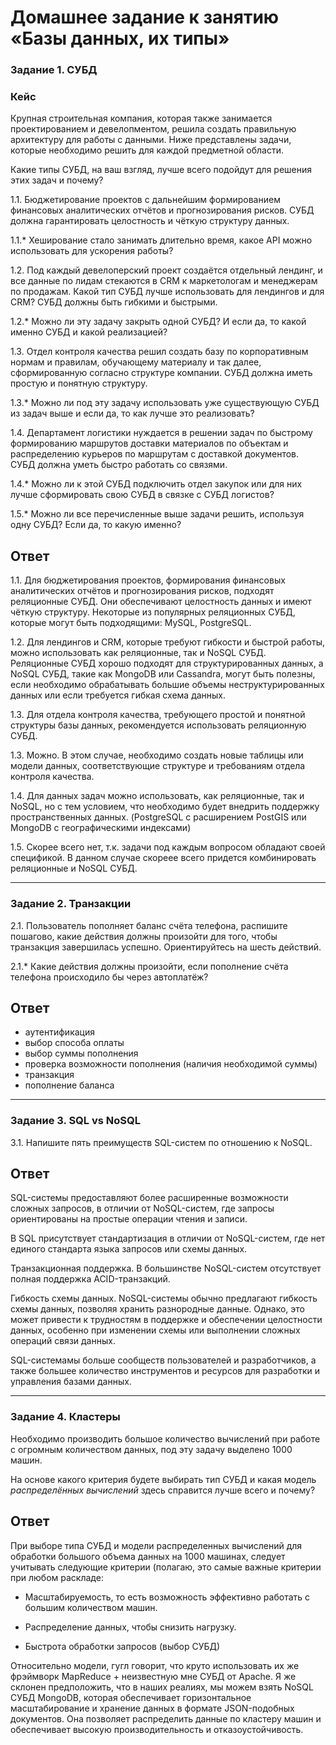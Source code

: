 # Домашнее задание к занятию «Базы данных, их типы»

### Задание 1. СУБД

### Кейс
Крупная строительная компания, которая также занимается проектированием и девелопментом, решила создать 
правильную архитектуру для работы с данными. Ниже представлены задачи, которые необходимо решить для
каждой предметной области. 

Какие типы СУБД, на ваш взгляд, лучше всего подойдут для решения этих задач и почему? 
 
1.1. Бюджетирование проектов с дальнейшим формированием финансовых аналитических отчётов и прогнозирования рисков.
СУБД должна гарантировать целостность и чёткую структуру данных.

1.1.* Хеширование стало занимать длительно время, какое API можно использовать для ускорения работы? 

1.2. Под каждый девелоперский проект создаётся отдельный лендинг, и все данные по лидам стекаются в CRM к 
маркетологам и менеджерам по продажам. Какой тип СУБД лучше использовать для лендингов и для CRM? 
СУБД должны быть гибкими и быстрыми.

1.2.* Можно ли эту задачу закрыть одной СУБД? И если да, то какой именно СУБД и какой реализацией?

1.3. Отдел контроля качества решил создать базу по корпоративным нормам и правилам, обучающему материалу 
и так далее, сформированную согласно структуре компании. СУБД должна иметь простую и понятную структуру.

1.3.* Можно ли под эту задачу использовать уже существующую СУБД из задач выше и если да, то как лучше это 
реализовать?

1.4. Департамент логистики нуждается в решении задач по быстрому формированию маршрутов доставки материалов 
по объектам и распределению курьеров по маршрутам с доставкой документов. СУБД должна уметь быстро работать
со связями.

1.4.* Можно ли к этой СУБД подключить отдел закупок или для них лучше сформировать свою СУБД в связке с СУБД 
логистов?

1.5.* Можно ли все перечисленные выше задачи решить, используя одну СУБД? Если да, то какую именно?

## Ответ

1.1. Для бюджетирования проектов, формирования финансовых аналитических отчётов и прогнозирования рисков, подходят реляционные СУБД. Они обеспечивают целостность данных и имеют чёткую структуру. Некоторые из популярных реляционных СУБД, которые могут быть подходящими: MySQL, PostgreSQL.

1.2. Для лендингов и CRM, которые требуют гибкости и быстрой работы, можно использовать как реляционные, так и NoSQL СУБД. Реляционные СУБД хорошо подходят для структурированных данных, а NoSQL СУБД, такие как MongoDB или Cassandra, могут быть полезны, если необходимо обрабатывать большие объемы неструктурированных данных или если требуется гибкая схема данных.

1.3. Для отдела контроля качества, требующего простой и понятной структуры базы данных, рекомендуется использовать реляционную СУБД.

1.3. Можно. В этом случае, необходимо создать новые таблицы или модели данных, соответствующие структуре и требованиям отдела контроля качества.

1.4. Для данных задач можно использовать, как реляционные, так и NoSQL, но с тем условием, что необходимо будет внедрить поддержку пространственных данных. (PostgreSQL с расширением PostGIS или MongoDB с географическими индексами)

1.5. Скорее всего нет, т.к. задачи под каждым вопросом обладают своей спецификой. В данном случае скореее всего придется комбинировать реляционные и NoSQL СУБД.

---

### Задание 2. Транзакции

2.1. Пользователь пополняет баланс счёта телефона, распишите пошагово, какие действия должны произойти для того, чтобы 
транзакция завершилась успешно. Ориентируйтесь на шесть действий.

2.1.* Какие действия должны произойти, если пополнение счёта телефона происходило бы через автоплатёж?

## Ответ

- аутентификация
- выбор способа оплаты
- выбор суммы пополнения
- проверка возможности пополнения (наличия необходимой суммы)
- транзакция
- пополнение баланса

---

### Задание 3. SQL vs NoSQL

3.1. Напишите пять преимуществ SQL-систем по отношению к NoSQL. 

## Ответ

SQL-системы предоставляют более расширенные возможности сложных запросов, в отличии от NoSQL-систем, где запросы ориентированы на простые операции чтения и записи.

В SQL присутствует стандартизация в отличии от NoSQL-систем, где нет единого стандарта языка запросов или схемы данных.

Транзакционная поддержка. В большинстве NoSQL-систем отсутствует полная поддержка ACID-транзакций.

Гибкость схемы данных. NoSQL-системы обычно предлагают гибкость схемы данных, позволяя хранить разнородные данные. Однако, это может привести к трудностям в поддержке и обеспечении целостности данных, особенно при изменении схемы или выполнении сложных операций связи данных.

SQL-системамы больше сообществ пользователей и разработчиков, а также большее количество инструментов и ресурсов для разработки и управления базами данных.

---

### Задание 4. Кластеры

Необходимо производить большое количество вычислений при работе с огромным количеством данных, под эту задачу 
выделено 1000 машин. 

На основе какого критерия будете выбирать тип СУБД и какая модель *распределённых вычислений* 
здесь справится лучше всего и почему?

## Ответ

При выборе типа СУБД и модели распределенных вычислений для обработки большого объема данных на 1000 машинах, следует учитывать следующие критерии (полагаю, это самые важные критерии при любом раскладе:

- Масштабируемость, то есть возможность эффективно работать с большим количеством машин.

- Распределение данных, чтобы снизить нагрузку.

- Быстрота обработки запросов (выбор СУБД)

Относительно модели, гугл говорит, что круто использовать их же фрэймворк MapReduce + неизвестную мне СУБД от Apache.
Я же склонен предположить, что в наших реалиях, мы можем взять NoSQL СУБД MongoDB, которая обеспечивает горизонтальное масштабирование и хранение данных в формате JSON-подобных документов. Она позволяет распределить данные по кластеру машин и обеспечивает высокую производительность и отказоустойчивость.
